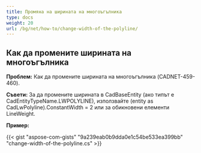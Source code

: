 ```yaml
---
title: Промяна на ширината на многоъгълника 
type: docs
weight: 20
url: /bg/net/how-to/change-width-of-the-polyline/
---
```


## **Как да промените ширината на многоъгълника**

**Проблем:** Как да промените ширината на многоъгълника (CADNET-459-460).

**Съвети:** За да промените ширината в CadBaseEntity (ако типът е CadEntityTypeName.LWPOLYLINE), използвайте (entity as CadLwPolyline).ConstantWidth = 2 или за обикновени елементи LineWeight.

**Пример:**

{{< gist "aspose-com-gists" "9a239eab0b9dda0e1c54be533ea399bb" "change-width-of-the-polyline.cs" >}}
